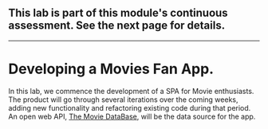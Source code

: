 ## This lab is part of this module's continuous assessment. See the next page for details.

----------------

# Developing a Movies Fan App.

In this lab, we commence the development of a SPA for Movie enthusiasts. The product will go through several iterations over the coming weeks, adding new functionality and refactoring existing code during that period. An open web API, [The Movie DataBase][tmdb], will be the data source for the app.

[tmdb]: https://developers.themoviedb.org/3/getting-started/introduction
